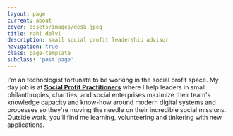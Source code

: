 ```yaml
---
layout: page
current: about
cover: assets/images/desk.jpeg
title: rahi delvi
description: small social profit leadership advisor
navigation: true
class: page-template
subclass: 'post page'
---
```


I'm an technologist fortunate to be working in the social profit space. My day job is at **[Social Profit Practitioners](https://www.socialprofit.us/)** where I help leaders in small philanthropies, charities, and social enterprises maximize their team's knowledge capacity and know-how around modern digital systems and processes so they're moving the needle on their incredible social missions. Outside work, you'll find me learning, volunteering and tinkering with new applications.
